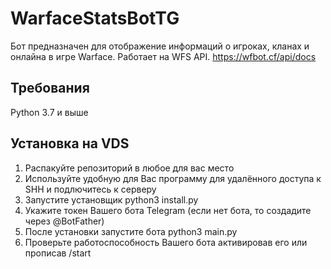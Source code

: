 # WarfaceStatsBotTG
Бот предназначен для отображение информаций о игроках, кланах и онлайна в игре Warface.
Работает на WFS API.
https://wfbot.cf/api/docs
## Требования
Python 3.7 и выше
## Установка на VDS
1. Распакуйте репозиторий в любое для вас место
2. Используйте удобную для Вас программу для удалённого доступа к SHH и подлючитесь к серверу
3. Запустите установщик python3 install.py
4. Укажите токен Вашего бота Telegram (если нет бота, то создадите через @BotFather)
5. После установки запустите бота python3 main.py
6. Проверьте работоспособность Вашего бота активировав его или прописав /start

